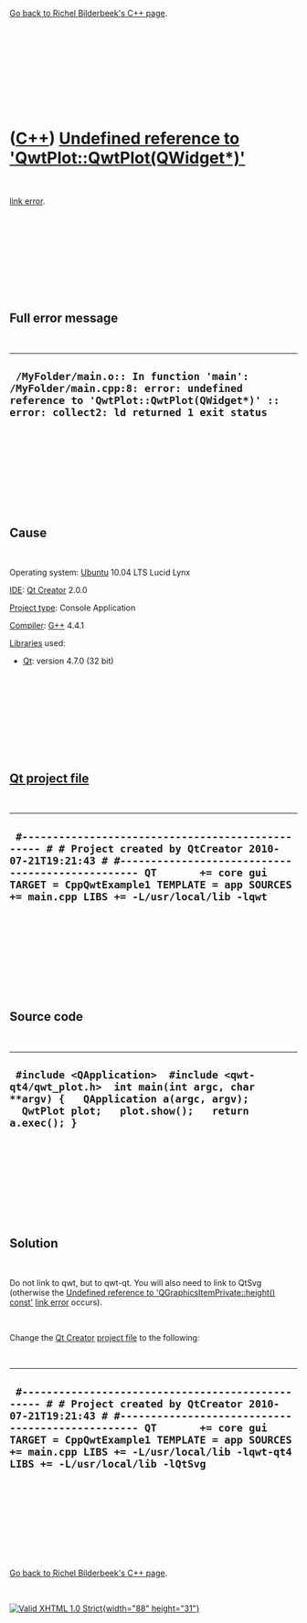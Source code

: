 

[Go back to Richel Bilderbeek's C++ page](Cpp.htm).

 

 

 

 

 

([C++](Cpp.htm)) [Undefined reference to 'QwtPlot::QwtPlot(QWidget\*)'](CppLinkErrorUndefinedReferenceToQwtPlot.htm)
====================================================================================================================

 

[link error](CppLinkError.htm).

 

 

 

 

 

Full error message
------------------

 

  --------------------------------------------------------------------------------------------------------------------------------------------------------------------------
  ` /MyFolder/main.o:: In function 'main': /MyFolder/main.cpp:8: error: undefined reference to 'QwtPlot::QwtPlot(QWidget*)' :: error: collect2: ld returned 1 exit status`
  --------------------------------------------------------------------------------------------------------------------------------------------------------------------------

 

 

 

 

 

Cause
-----

 

Operating system: [Ubuntu](http://www.ubuntu.com) 10.04 LTS Lucid Lynx

[IDE](CppIde.htm): [Qt Creator](CppQtCreator.htm) 2.0.0

[Project type](CppQtProjectType.htm): Console Application

[Compiler](CppCompiler.htm): [G++](CppGpp.htm) 4.4.1

[Libraries](CppLibrary.htm) used:

-   [Qt](CppQt.htm): version 4.7.0 (32 bit)

 

 

 

 

 

[Qt project file](CppQtProjectFile.htm)
---------------------------------------

 

  --------------------------------------------------------------------------------------------------------------------------------------------------------------------------------------------------------------------------------------------------------------------------------
  ` #------------------------------------------------- # # Project created by QtCreator 2010-07-21T19:21:43 # #------------------------------------------------- QT       += core gui TARGET = CppQwtExample1 TEMPLATE = app SOURCES += main.cpp LIBS += -L/usr/local/lib -lqwt`
  --------------------------------------------------------------------------------------------------------------------------------------------------------------------------------------------------------------------------------------------------------------------------------

 

 

 

 

 

Source code
-----------

 

  --------------------------------------------------------------------------------------------------------------------------------------------------------------------------------
  ` #include <QApplication>  #include <qwt-qt4/qwt_plot.h>  int main(int argc, char **argv) {   QApplication a(argc, argv);   QwtPlot plot;   plot.show();   return a.exec(); }`
  --------------------------------------------------------------------------------------------------------------------------------------------------------------------------------

 

 

 

 

 

Solution
--------

 

Do not link to qwt, but to qwt-qt. You will also need to link to QtSvg
(otherwise the [Undefined reference to 'QGraphicsItemPrivate::height()
const'](CppLinkErrorUndefinedReferenceToQGraphicsItemPrivateHeight.htm)
[link error](CppLinkError.htm) occurs).

 

Change the [Qt Creator](CppQtCreator.htm) [project
file](CppQtProjectFile.htm) to the following:

 

  ---------------------------------------------------------------------------------------------------------------------------------------------------------------------------------------------------------------------------------------------------------------------------------------------------------------------
  ` #------------------------------------------------- # # Project created by QtCreator 2010-07-21T19:21:43 # #------------------------------------------------- QT       += core gui TARGET = CppQwtExample1 TEMPLATE = app SOURCES += main.cpp LIBS += -L/usr/local/lib -lqwt-qt4 LIBS += -L/usr/local/lib -lQtSvg`
  ---------------------------------------------------------------------------------------------------------------------------------------------------------------------------------------------------------------------------------------------------------------------------------------------------------------------

 

 

 

 

 

[Go back to Richel Bilderbeek's C++ page](Cpp.htm).



 

[![Valid XHTML 1.0 Strict](valid-xhtml10.png){width="88"
height="31"}](http://validator.w3.org/check?uri=referer)
